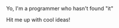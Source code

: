 Yo, I'm a programmer who hasn't found "it"

Hit me up with cool ideas!

<!---
DogeParker/DogeParker is a ✨ special ✨ repository because its `README.md` (this file) appears on your GitHub profile.
You can click the Preview link to take a look at your changes.
--->
